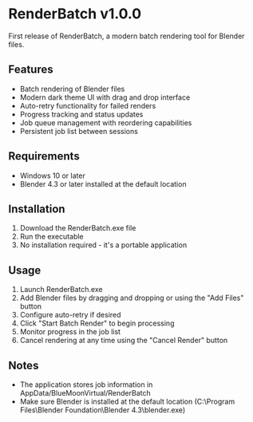 # RenderBatch v1.0.0

First release of RenderBatch, a modern batch rendering tool for Blender files.

## Features
- Batch rendering of Blender files
- Modern dark theme UI with drag and drop interface
- Auto-retry functionality for failed renders
- Progress tracking and status updates
- Job queue management with reordering capabilities
- Persistent job list between sessions

## Requirements
- Windows 10 or later
- Blender 4.3 or later installed at the default location

## Installation
1. Download the RenderBatch.exe file
2. Run the executable
3. No installation required - it's a portable application

## Usage
1. Launch RenderBatch.exe
2. Add Blender files by dragging and dropping or using the "Add Files" button
3. Configure auto-retry if desired
4. Click "Start Batch Render" to begin processing
5. Monitor progress in the job list
6. Cancel rendering at any time using the "Cancel Render" button

## Notes
- The application stores job information in AppData/BlueMoonVirtual/RenderBatch
- Make sure Blender is installed at the default location (C:\Program Files\Blender Foundation\Blender 4.3\blender.exe) 